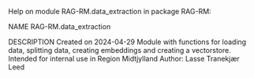 Help on module RAG-RM.data_extraction in package RAG-RM: 

NAME
	RAG-RM.data_extraction
	
DESCRIPTION
	Created on 2024-04-29
	Module with functions for loading data, splitting data, creating embeddings and creating a vectorstore.
	Intended for internal use in Region Midtjylland
	Author: Lasse Tranekjær Leed
	
